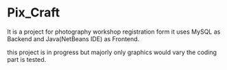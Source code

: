 # Pix_Craft
It is a project for photography workshop registration form it uses MySQL as Backend and Java(NetBeans IDE) as Frontend.

this project is in progress but majorly only graphics would vary the coding part is tested.
